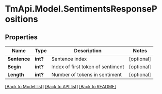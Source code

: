 # TmApi.Model.SentimentsResponsePositions
## Properties

Name | Type | Description | Notes
------------ | ------------- | ------------- | -------------
**Sentence** | **int?** | Sentence index | [optional] 
**Begin** | **int?** | Index of first token of sentiment | [optional] 
**Length** | **int?** | Number of tokens in sentiment | [optional] 

[[Back to Model list]](../README.md#documentation-for-models) [[Back to API list]](../README.md#documentation-for-api-endpoints) [[Back to README]](../README.md)

